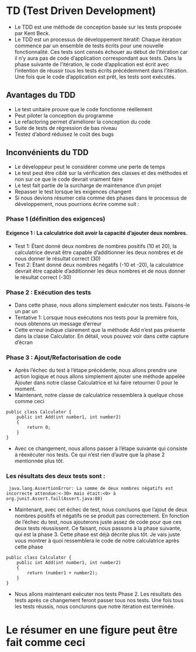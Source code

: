# TD (Test Driven Development)
- Le TDD est une méthode de conception basée sur les tests proposée par Kent Beck.
- Le TDD est un processus de développement itératif: Chaque itération commence par un ensemble de tests écrits pour une nouvelle fonctionnalité. Ces tests sont censés échouer au début de l’itération car il n’y aura pas de code d’application correspondant aux tests. Dans la phase suivante de l’itération, le code d’application est écrit avec l’intention de réussir tous les tests écrits précédemment dans l’itération. Une fois que le code d’application est prêt, les tests sont exécutés.
## Avantages du TDD
- Le test unitaire prouve que le code fonctionne réellement
- Peut piloter la conception du programme
- Le refactoring permet d’améliorer la conception du code
- Suite de tests de régression de bas niveau
- Testez d’abord réduisez le coût des bugs
## Inconvénients du TDD
- Le développeur peut le considérer comme une perte de temps
- Le test peut être ciblé sur la vérification des classes et des méthodes et non sur ce que le code devrait vraiment faire
- Le test fait partie de la surcharge de maintenance d’un projet
- Repasser le test lorsque les exigences changent
- Si nous devions résumer cela comme des phases dans le processus de développement, nous pourrions écrire comme suit :
### Phase 1 (définition des exigences)
#### Exigence 1 : La calculatrice doit avoir la capacité d’ajouter deux nombres.
- Test 1: Étant donné deux nombres de nombres positifs (10 et 20), la calculatrice devrait être capable d’additionner les deux nombres et de nous donner le résultat correct (30)
- Test 2: Étant donné deux nombres négatifs (-10 et -20), la calculatrice devrait être capable d’additionner les deux nombres et de nous donner le résultat correct (-30)
### Phase 2 : Exécution des tests
- Dans cette phase, nous allons simplement exécuter nos tests. Faisons-le un par un
- Tentative 1: Lorsque nous exécutons nos tests pour la première fois, nous obtenons un message d’erreur
- Cette erreur indique clairement que la méthode Add n’est pas présente dans la classe Calculator. En détail, vous pouvez voir dans cette capture d’écran
### Phase 3 : Ajout/Refactorisation de code
- Après l’échec du test à l’étape précédente, nous allons prendre une action logique et nous allons simplement ajouter une méthode appelée Ajouter dans notre classe Calculatrice et lui faire retourner 0 pour le moment. 
- Maintenant, notre classe de calculatrice ressemblera à quelque chose comme ceci
```
public class Calculator {	
	public int Add(int number1, int number2)
	{		
		return 0;
	}
}
```
- Avec ce changement, nous allons passer à l’étape suivante qui consiste à réexécuter nos tests. Ce qui n’est rien d’autre que la phase 2 mentionnée plus tôt.
### Les résultats des deux tests sont :
 ```  java.lang.AssertionError: La somme de deux nombres négatifs est incorrecte attendue:<-30> mais était:<0> à org.junit.Assert.fail(Assert.java:88) ```
- Maintenant, avec cet échec de test, nous concluons que l’ajout de deux nombres positifs et négatifs ne se produit pas correctement. En fonction de l’échec du test, nous ajouterons juste assez de code pour que ces deux tests réussissent. Ce faisant, nous passons à la phase suivante, qui est la phase 3. Cette phase est déjà décrite plus tôt. Je vais juste vous montrer à quoi ressemblera le code de notre calculatrice après cette phase
```
public class Calculator {
	public int Add(int number1, int number2)
	{		
		return (number1 + number2);
	}	
}
```
- Nous allons maintenant exécuter nos tests Phase 2. Les résultats des tests après ce changement feront passer tous nos tests. Une fois tous les tests réussis, nous conclurons que notre itération est terminée.
# Le résumer en une figure peut être fait comme ceci
